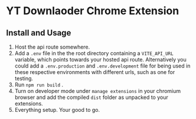 # YT Downlaoder Chrome Extension

## Install and Usage

1. Host the api route somewhere.
2. Add a `.env` file in the the root directory containing a `VITE_API_URL` variable, which points towards your hosted api route. Alternatively you could add a `.env.production` and `.env.development` file for being used in these respective environments with different urls, such as one for testing.
4. Run `npm run build` .
5. Turn on developer mode under `manage extensions` in your chromium browser and add the compiled `dist` folder as unpacked to your extensions.
6. Everything setup. Your good to go. 
